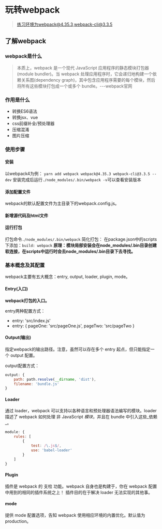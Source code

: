 # 玩转webpack

>练习环境为webpack@4.35.3,webpack-cli@3.3.5

## 了解webpack

### webpack是什么

>本质上，webpack 是一个现代 JavaScript 应用程序的静态模块打包器(module bundler)。当 webpack 处理应用程序时，它会递归地构建一个依赖关系图(dependency graph)，其中包含应用程序需要的每个模块，然后将所有这些模块打包成一个或多个 bundle。---webpack官网

### 作用是什么

- 转换ES6语法
- 转换jsx、vue
- css前缀补全/预处理器
- 压缩混淆
- 图片压缩

### 使用步骤

#### 安装
以webpack4为例：
`yarn add webpack webpack@4.35.3 webpack-cli@3.3.5 --dev`
安装完成后运行`./node_modules/.bin/webpack -v`可以查看安装版本

#### 添加配置文件
webpack的默认配置文件为主目录下的webpack.config.js。

#### 新增源代码及html文件

#### 运行打包

打包命令`./node_modules/.bin/webpack`
简化打包：
在package.json中的scripts下添加：`build: webpack`
**原理：模块局部安装会在node_modules/.bin目录创建软连接，在scripts中运行时会去node_modules/.bin目录下去寻找。**

### 基本概念及其配置

webpack主要有五大概念：entry, output, loader, plugin, mode。

#### Entry(入口)

**webpack打包的入口。**

entry两种配置方式：
- entry: 'src/index.js'
- entry: {
    pageOne: 'src/pageOne.js',
    pageTwo: 'src/pageTwo
}

#### Output(输出)

指定webpack的输出路径。注意，虽然可以存在多个 entry 起点，但只能指定一个 output 配置。

output配置方式：
```js
output: {
    path: path.resolve(__dirname, 'dist'),
    filename: 'bundle.js'
}
```

#### Loader

通过 loader，webpack 可以支持以各种语言和预处理器语法编写的模块。loader 描述了 webpack 如何处理 非 JavaScript _模块_，并且在 bundle 中引入这些_依赖_。

```js
module: {
    rules: [
        {
            test: /\.js$/,
            use: 'babel-loader'
        }
    ]
}
```

#### Plugin

插件是 webpack 的 支柱 功能。webpack 自身也是构建于，你在 webpack 配置中用到的相同的插件系统之上！
插件目的在于解决 loader 无法实现的其他事。

#### mode 

提供 mode 配置选项，告知 webpack 使用相应环境的内置优化。默认值为production。
